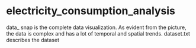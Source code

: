 # electricity_consumption_analysis
data_ snap is the complete data visualization. As evident from the picture, the data is complex and has a lot of temporal and spatial trends.
dataset.txt describes the dataset
